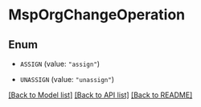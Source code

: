 # MspOrgChangeOperation

## Enum


* `ASSIGN` (value: `"assign"`)

* `UNASSIGN` (value: `"unassign"`)


[[Back to Model list]](../README.md#documentation-for-models) [[Back to API list]](../README.md#documentation-for-api-endpoints) [[Back to README]](../README.md)


